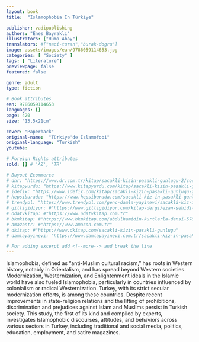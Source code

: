 ```yaml
---
layout: book
title:  "Islamophobia In Türkiye"

publisher: vadipublishing
authors: "Enes Bayraklı"
illustrators: ["Hüma Abay"]
translators: #["naci-turan","burak-dogru"]
image: assets/images/ean/9786059114653.jpg
categories: [ "Society" ]
tags: [ "Literature"]
previewpage: false
featured: false

genre: adult
type: fiction

# Book attributes
ean: 9786059114653
languages: []
page: 420
size: "13,5x21cm"

cover: "Paperback"
original-name:  "Türkiye'de İslamofobi"
original-language: "Turkish"
youtube:

# Foreign Rights attributes
sold: [] # 'AZ', 'TR'

# Buyout Ecommerce
# dnr: "https://www.dr.com.tr/kitap/sacakli-kizin-pasakli-gunlugu-2/cocuk-ve-genclik/genclik-10-yas/roman-oyku/urunno=0001893059001"
# kitapyurdu: "https://www.kitapyurdu.com/kitap/sacakli-kizin-pasakli-gunlugu-2-/560122.html&filter_name=Sa%C3%A7akl%C4%B1+K%C4%B1z%27%C4%B1n+Pasakl%C4%B1+G%C3%BCnl%C3%BC%C4%9F%C3%BC+2"
# idefix: "https://www.idefix.com/kitap/sacakli-kizin-pasakli-gunlugu-2/cocuk-ve-genclik/genclik-10-yas/roman-oyku/urunno=0001893059001"
# hepsiburada: "https://www.hepsiburada.com/sacakli-kiz-in-pasakli-gunlugu-2-damla-yayinevi-p-HBV000012ER86"
# trendyol: "https://www.trendyol.com/genc-damla-yayinevi/sacakli-kiz-in-pasakli-gunlugu-2-p-54825777"
# gittigidiyor: #"https://www.gittigidiyor.com/kitap-dergi/ezan-sehidi-adnan-menderes_pdp_732728793"
# odatvkitap: #"https://www.odatvkitap.com.tr"
# bkmkitap: #"https://www.bkmkitap.com/abdulhamidin-kurtlarla-dansi-578226"
# amazontr: #"https://www.amazon.com.tr"
# dkitap: #"https://www.dkitap.com/sacakli-kizin-pasakli-gunlugu"
# damlayayinevi: "https://www.damlayayinevi.com.tr/sacakli-kiz-in-pasakli-gunlugu-2-bu-iste-bi-terslik-var"

# For adding excerpt add <!--more--> and break the line
---
```

Islamophobia, defined as “anti-Muslim cultural racism,” has roots in Western history, notably
in Orientalism, and has spread beyond Western
societies. Modernization, Westernization, and
Enlightenment ideals in the Islamic world have
also fueled Islamophobia, particularly in countries
influenced by colonialism or radical Westernization.
Turkey, with its strict secular modernization efforts,
is among these countries. Despite recent improvements in state-religion relations and the lifting of
prohibitions, discrimination and prejudices against
Islam and Muslims persist in Turkish society. This
study, the first of its kind and compiled by experts,
investigates Islamophobic discourses, attitudes,
and behaviors across various sectors in Turkey,
including traditional and social media, politics, education, employment, and satire magazines.
<!--more--> 

